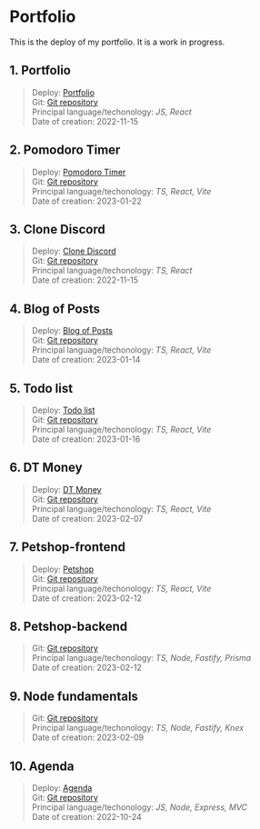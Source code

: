 # Portfolio

This is the deploy of my portfolio. It is a work in progress.

## 1. Portfolio

> Deploy: [Portfolio](https://portfolio-andrademech.vercel.app/) <br />
> Git: [Git repository](https://github.com/andrademech/portfolio) <br />
> Principal language/techonology: *JS, React* <br />
> Date of creation: 2022-11-15

## 2. Pomodoro Timer

> Deploy: [Pomodoro Timer](https://ignite-timer-dun.vercel.app/) <br />
> Git: [Git repository](https://github.com/andrademech/ignite-timer) <br />
> Principal language/techonology: *TS, React, Vite* <br />
> Date of creation: 2023-01-22

## 3. Clone Discord

> Deploy: [Clone Discord](https://clone-discord-rose.vercel.app/) <br />
> Git: [Git repository](https://github.com/andrademech/clone-discord) <br />
> Principal language/techonology: *TS, React* <br />
> Date of creation: 2022-11-15

## 4. Blog of Posts

> Deploy: [Blog of Posts](https://01-fundamentos-reactjs-ts-nine.vercel.app/) <br />
> Git: [Git repository](https://github.com/andrademech/01-fundamentos-reactjs-ts) <br />
> Principal language/techonology: *TS, React, Vite* <br />
> Date of creation: 2023-01-14

## 5. Todo list

> Deploy: [Todo list](https://todo-list-ts-pi.vercel.app/) <br />
> Git: [Git repository](https://github.com/andrademech/todo-list-ts) <br />
> Principal language/techonology: *TS, React, Vite* <br />
> Date of creation: 2023-01-16

## 6. DT Money

> Deploy: [DT Money](https://03-dt-money-eight.vercel.app/) <br />
> Git: [Git repository](https://github.com/andrademech/03-dt-money) <br />
> Principal language/techonology: *TS, React, Vite* <br />
> Date of creation: 2023-02-07

## 7. Petshop-frontend

> Deploy: [Petshop](https://petshop-frontend.vercel.app/) <br />
> Git: [Git repository](https://github.com/andrademech/petshop-frontend) <br />
> Principal language/techonology: *TS, React, Vite* <br />
> Date of creation: 2023-02-12

## 8. Petshop-backend

> Git: [Git repository](https://github.com/andrademech/petshop-backend) <br />
> Principal language/techonology: *TS, Node, Fastify, Prisma* <br />
> Date of creation: 2023-02-12

## 9. Node fundamentals

> Git: [Git repository](https://github.com/andrademech/02-api-rest-nodejs) <br />
> Principal language/techonology: *TS, Node, Fastify, Knex* <br />
> Date of creation: 2023-02-09

## 10. Agenda

> Deploy: [Agenda](https://projeto-agenda-seven.vercel.app/) <br />
> Git: [Git repository](https://github.com/andrademech/projeto-agenda) <br />
> Principal language/techonology: *JS, Node, Express, MVC* <br />
> Date of creation: 2022-10-24
